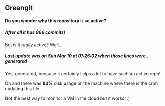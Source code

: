 ## Greengit

#### Do you wonder why this repository is so active?

##### After all it has 966 commits!

But is it *really* active? Well...

##### Last update was on Sun Mar 10 at 07:25:02 when those lines were... generated

Yes, generated, because it certainly helps a lot to have such an active repo!

Oh and there was **83%** disk usage on the machine
where there is the cron updating this file.

Not the best way to monitor a VM in the cloud but it works! :)
